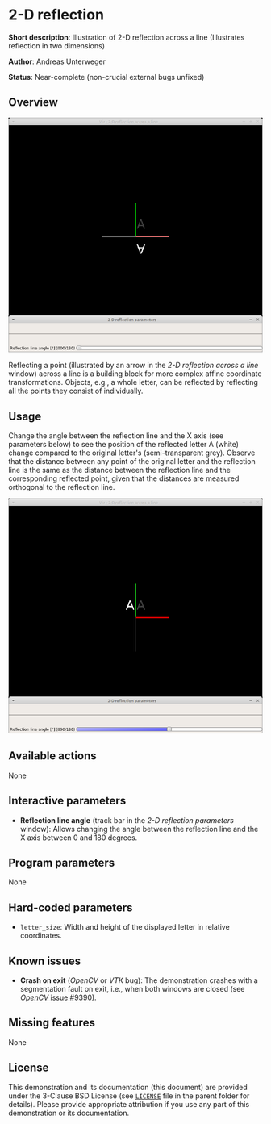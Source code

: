 2-D reflection
==============

**Short description**: Illustration of 2-D reflection across a line (Illustrates reflection in two dimensions)

**Author**: Andreas Unterweger

**Status**: Near-complete (non-crucial external bugs unfixed)

Overview
--------

![Screenshot](../screenshots/reflection2d.png)

Reflecting a point (illustrated by an arrow in the *2-D reflection across a line* window) across a line is a building block for more complex affine coordinate transformations. Objects, e.g., a whole letter, can be reflected by reflecting all the points they consist of individually.

Usage
-----

Change the angle between the reflection line and the X axis (see parameters below) to see the position of the reflected letter A (white) change compared to the original letter's (semi-transparent grey). Observe that the distance between any point of the original letter and the reflection line is the same as the distance between the reflection line and the corresponding reflected point, given that the distances are measured orthogonal to the reflection line.

![Screenshot after reflecting across the Y axis](../screenshots/reflection2d_90.png)

Available actions
-----------------

None

Interactive parameters
----------------------

* **Reflection line angle** (track bar in the *2-D reflection parameters* window): Allows changing the angle between the reflection line and the X axis between 0 and 180 degrees.

Program parameters
------------------

None

Hard-coded parameters
---------------------

* `letter_size`: Width and height of the displayed letter in relative coordinates.

Known issues
------------

* **Crash on exit** (*OpenCV* or *VTK* bug): The demonstration crashes with a segmentation fault on exit, i.e., when both windows are closed (see [*OpenCV* issue #9390](https://github.com/opencv/opencv/issues/9390)).

Missing features
----------------

None

License
-------

This demonstration and its documentation (this document) are provided under the 3-Clause BSD License (see [`LICENSE`](../LICENSE) file in the parent folder for details). Please provide appropriate attribution if you use any part of this demonstration or its documentation.